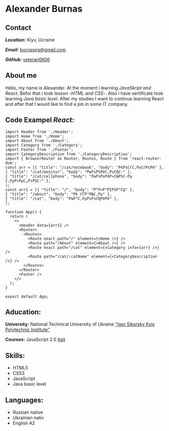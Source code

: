 # Alexander Burnas

## Contact
***Location:*** Kiyv, Ucraine 

***Email:***   [burnasog@gmail.com](burnasog@gmail.com)

***GitHub:***   [veteran0606](https://github.com/veteran0606)

## About me
Hello, my name is Alexander. At the moment i learning *JavaSkript and React*. Befor that i took lesson -*HTML and CSS*-. Also i have sertificate took learning *Java basic level*.
After my studies I want to continue learning React and after that I would like to find a job in some IT company.
## Code Exampel *React*:
```
import Header from './Header';
import Home from './Home';
import About from './About';
import Category from './Category';
import Footer from './Footer';
import CategoryDescription from './CategoryDescription';
import { BrowserRouter as Router, Routes, Route } from 'react-router-dom';
const arr = [{ "title": "/cat/notebook", "body": "РќРѕСѓС‚Р±СѓРєРё" },
{ "title": "/cat/monitor", "body": "РњРѕРЅРёС‚РѕСЂС‹" },
{ "title": "/cat/cellphone", "body": "РњРѕР±РёР»СЊРЅС‹Рµ С‚РµР»РµС„РѕРЅС‹" },
];
const arr1 = [{ "title": "/", "body": "Р“Р»Р°РІРЅР°СЏ" },
{ "title": "/about", "body": "Рћ СЃР°Р№С‚Рµ" },
{ "title": "/cat", "body": "РљР°С‚РµРіРѕСЂРёРё" },
];

function App() {
  return (
    <>
      <Header data={arr1} />
      <Router>
        <Routes>
          <Route exact path="/" element={<Home />} />
          <Route path="/About" element={<About />} />
          <Route exact path="/cat" element={<Category infa={arr} />} />
          <Route path="/cat/:catName" element={<CategoryDescription />} />
        </Routes>
      </Router>
      <Footer />
    </>
  );
}

export default App;
```
## Aducation:   

  **University:**    National Technical University of Ukraine ["Igor Sikorsky Kyiv Polytechnic Institute"](https://kpi.ua/en)  

  **Courses:** JavaScript 2.0 [itgit](https://itgid.info/ru)
## Skills:  
  * HTML5  
  * CSS3  
  * JavaScript  
  * Java basic level
## Languages:
 * Russian native 
 * Ukrainian nativ
 * English A2
